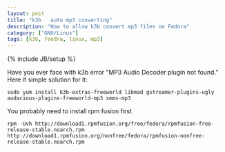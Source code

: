 ```yaml
---
layout: post
title: "k3b   auto mp3 converting"
description: "How to allow k3b convert mp3 files on Fedora"
category: ["GNU/Linux"]
tags: [k3b, feodra, linux, mp3]
---
```

{% include JB/setup %}

Have you ever face with k3b error "MP3 Audio Decoder plugin not found."
Here if simple solution for it:

	sudo yum install k3b-extras-freeworld libmad gstreamer-plugins-ugly audacious-plugins-freeworld-mp3 xmms-mp3

You probably need to install rpm fusion first

	rpm -Uvh http://download1.rpmfusion.org/free/fedora/rpmfusion-free-release-stable.noarch.rpm http://download1.rpmfusion.org/nonfree/fedora/rpmfusion-nonfree-release-stable.noarch.rpm


